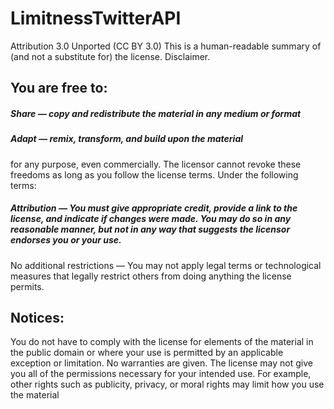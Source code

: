 # LimitnessTwitterAPI

Attribution 3.0 Unported (CC BY 3.0)
This is a human-readable summary of (and not a substitute for) the license. Disclaimer.
## You are free to:

##### Share — copy and redistribute the material in any medium or format
##### Adapt — remix, transform, and build upon the material
for any purpose, even commercially.
The licensor cannot revoke these freedoms as long as you follow the license terms.
Under the following terms:

##### Attribution — You must give appropriate credit, provide a link to the license, and indicate if changes were made. You may do so in any reasonable manner, but not in any way that suggests the licensor endorses you or your use.
No additional restrictions — You may not apply legal terms or technological measures that legally restrict others from doing anything the license permits.
## Notices:

You do not have to comply with the license for elements of the material in the public domain or where your use is permitted by an applicable exception or limitation.
No warranties are given. The license may not give you all of the permissions necessary for your intended use. For example, other rights such as publicity, privacy, or moral rights may limit how you use the material
